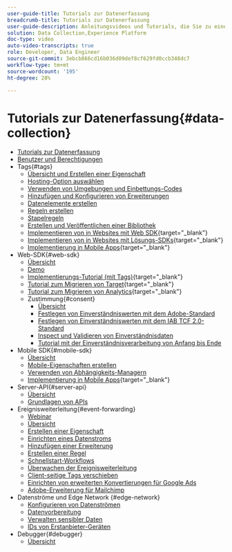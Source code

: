 ```yaml
---
user-guide-title: Tutorials zur Datenerfassung
breadcrumb-title: Tutorials zur Datenerfassung
user-guide-description: Anleitungsvideos und Tutorials, die Sie zu einem Power-User der Datenerfassung in Experience Platform machen.
solution: Data Collection,Experience Platform
doc-type: video
auto-video-transcripts: true
role: Developer, Data Engineer
source-git-commit: 3ebcb866cd16b036d09def8cf629fd0ccb348dc7
workflow-type: tm+mt
source-wordcount: '195'
ht-degree: 28%

---
```



# Tutorials zur Datenerfassung{#data-collection}

+ [Tutorials zur Datenerfassung](overview.md)
+ [Benutzer und Berechtigungen](admin/users-and-permissions.md)
+ Tags{#tags}
   + [Übersicht und Erstellen einer Eigenschaft](tags/create-a-property.md)
   + [Hosting-Option auswählen](tags/choose-a-hosting-option.md)
   + [Verwenden von Umgebungen und Einbettungs-Codes](tags/use-environments-and-embed-codes.md)
   + [Hinzufügen und Konfigurieren von Erweiterungen](tags/add-and-configure-extensions.md)
   + [Datenelemente erstellen](tags/create-data-elements.md)
   + [Regeln erstellen](tags/build-rules.md)
   + [Stapelregeln](tags/stack-rules.md)
   + [Erstellen und Veröffentlichen einer Bibliothek](tags/build-and-publish-a-library.md)
   + [Implementieren von in Websites mit Web SDK](https://experienceleague.adobe.com/de/docs/platform-learn/implement-web-sdk/overview){target="_blank"}
   + [Implementieren von in Websites mit Lösungs-SDKs](https://experienceleague.adobe.com/docs/platform-learn/implement-in-websites/overview.html?lang=de){target="_blank"}
   + [Implementierung in Mobile Apps](https://experienceleague.adobe.com/docs/platform-learn/implement-mobile-sdk/overview.html?lang=de){target="_blank"}
+ Web-SDK{#web-sdk}
   + [Übersicht](web-sdk/overview.md)
   + [Demo](web-sdk/demo.md)
   + [Implementierungs-Tutorial (mit Tags)](https://experienceleague.adobe.com/de/docs/platform-learn/implement-web-sdk/overview){target="_blank"}
   + [Tutorial zum Migrieren von Target](https://experienceleague.adobe.com/docs/platform-learn/migrate-target-to-websdk/introduction.html){target="_blank"}
   + [Tutorial zum Migrieren von Analytics](https://experienceleague.adobe.com/en/docs/platform-learn/migrate-analytics-to-websdk/migration-to-websdk-overview){target="_blank"}
   + Zustimmung{#consent}
      + [Übersicht](web-sdk/consent/overview.md)
      + [Festlegen von Einverständniswerten mit dem Adobe-Standard](web-sdk/consent/set-consent-adobe.md)
      + [Festlegen von Einverständniswerten mit dem IAB TCF 2.0-Standard](web-sdk/consent/set-consent-iab.md)
      + [Inspect und Validieren von Einverständnisdaten](web-sdk/consent/inspect.md)
      + [Tutorial mit der Einverständnisverarbeitung von Anfang bis Ende](web-sdk/consent/tutorial.md)
+ Mobile SDK{#mobile-sdk}
   + [Übersicht](mobile-sdk/overview.md)
   + [Mobile-Eigenschaften erstellen](mobile-sdk/create-mobile-properties.md)
   + [Verwenden von Abhängigkeits-Managern](mobile-sdk/use-dependency-managers.md)
   + [Implementierung in Mobile Apps](https://experienceleague.adobe.com/docs/platform-learn/implement-mobile-sdk/overview.html?lang=de){target="_blank"}
+ Server-API{#server-api}
   + [Übersicht](server-api/overview.md)
   + [Grundlagen von APIs](server-api/introduction.md)
+ Ereignisweiterleitung{#event-forwarding}
   + [Webinar](event-forwarding/webinar.md)
   + [Übersicht](event-forwarding/overview.md)
   + [Erstellen einer Eigenschaft](event-forwarding/create-a-property.md)
   + [Einrichten eines Datenstroms](event-forwarding/set-up-a-datastream.md)
   + [Hinzufügen einer Erweiterung](event-forwarding/add-an-extension.md)
   + [Erstellen einer Regel](event-forwarding/create-a-rule.md)
   + [Schnellstart-Workflows](event-forwarding/quick-start-workflows.md)
   + [Überwachen der Ereignisweiterleitung](event-forwarding/monitor.md)
   + [Client-seitige Tags verschieben](event-forwarding/consider-moving-tags.md)
   + [Einrichten von erweiterten Konvertierungen für Google Ads](event-forwarding/set-up-google-ads-enhanced-conversions.md)
   + [Adobe-Erweiterung für Mailchimp](event-forwarding/adobe-extension-for-mailchimp.md)
+ Datenströme und Edge Network {#edge-network}
   + [Konfigurieren von Datenströmen](edge/configure-datastreams.md)
   + [Datenvorbereitung](edge/data-prep.md)
   + [Verwalten sensibler Daten](edge/manage-sensitive-data-in-datastreams.md)
   + [IDs von Erstanbieter-Geräten](edge/generate-first-party-device-ids.md)
+ Debugger{#debugger}
   + [Übersicht](debugger/overview.md)
